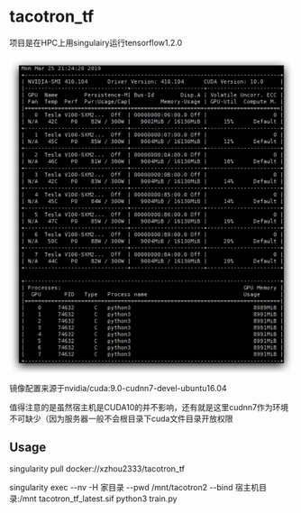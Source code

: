 # tacotron_tf

项目是在HPC上用singulairy运行tensorflow1.2.0

![GPU配置](GPU.png "GPU配置")

镜像配置来源于nvidia/cuda:9.0-cudnn7-devel-ubuntu16.04

值得注意的是虽然宿主机是CUDA10的并不影响，还有就是这里cudnn7作为环境不可缺少（因为服务器一般不会根目录下cuda文件目录开放权限

## Usage
singularity pull docker://xzhou2333/tacotron_tf


singularity exec --nv -H 家目录 --pwd /mnt/tacotron2 --bind 宿主机目录:/mnt tacotron_tf_latest.sif python3 train.py
